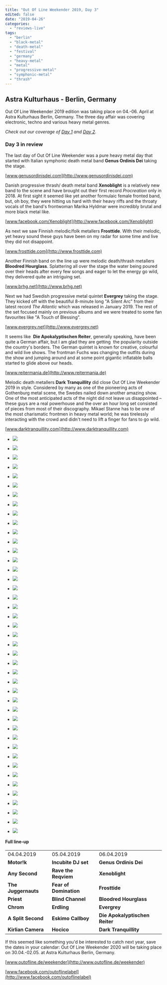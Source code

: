 ```yaml
---
title: "Out Of Line Weekender 2019, Day 3"
edited: false
date: "2019-04-26"
categories:
  - "reviews-live"
tags:
  - "berlin"
  - "black-metal"
  - "death-metal"
  - "festival"
  - "germany"
  - "heavy-metal"
  - "metal"
  - "progressive-metal"
  - "symphonic-metal"
  - "thrash"
---
```


## Astra Kulturhaus - Berlin, Germany

Out Of Line Weekender 2019 edition was taking place on 04.-06. April at Astra Kulturhaus Berlin, Germany. The three day affair was covering electronic, techno and various heavy metal genres.

_Check out our coverage of [Day 1](https://www.hellbound.ca/?p=36251) and [Day 2](https://www.hellbound.ca/?p=36253)._

### Day 3 in review

The last day of Out Of Line Weekender was a pure heavy metal day that started with Italian symphonic death metal band **Genus Ordinis Dei** taking the stage.

[www.genusordinisdei.com](http://www.genusordinisdei.com)

Danish progressive thrash/ death metal band **Xenoblight** is a relatively new band to the scene and have brought out their first record _Procreation_ only in 2018. At first sight it seemed like yet another formulaic female fronted band, but, oh boy, they were hitting us hard with their heavy riffs and the throaty vocals of the band's frontwoman Marika Hyldmar were incredibly brutal and more black metal like.

[www.facebook.com/Xenoblight](http://www.facebook.com/Xenoblight)

As next we saw Finnish melodic/folk metallers **Frosttide**. With their melodic, yet heavy sound these guys have been on my radar for some time and live they did not disappoint.

[www.frosttide.com](http://www.frosttide.com)

Another Finnish band on the line up were melodic death/thrash metallers **Bloodred Hourglass**. Splattering all over the stage the water being poured over their heads after every few songs and eager to let the energy go wild, they delivered quite an intriguing set.

[www.brhg.net](http://www.brhg.net)

Next we had Swedish progressive metal quintet **Evergrey** taking the stage. They kicked off with the beautiful 8-minute long "A Silent Arc" from their latest record _The Atlantic_ which was released in January 2019. The rest of the set focused mainly on previous albums and we were treated to some fan favourites like "A Touch of Blessing".

[www.evergrey.net](http://www.evergrey.net)

It seems like  **Die Apokalyptischen Reiter**, generally speaking, have been quite a German affair, but I am glad they are getting  the popularity outside the country's borders. The German quintet is known for creative, colourful and wild live shows. The frontman Fuchs was changing the outfits during the show and jumping around and at some point gigantic inflatable balls started to glide above our heads.

[www.reitermania.de](http://www.reitermania.de)

Melodic death metallers **Dark** **Tranquillity** did close Out Of Line Weekender 2019 in style. Considered by many as one of the pioneering acts of Gothenburg metal scene, the Swedes nailed down another amazing show. One of the most anticipated acts of the night did not leave us disappointed – these guys are a real powerhouse and the over an hour long set consisted of pieces from most of their discography. Mikael Stanne has to be one of the most charismatic frontmen in heavy metal world; he was tirelessly interacting with the crowd and didn't need to lift a finger for fans to go wild.

[www.darktranquillity.com](http://www.darktranquillity.com)

- ![](https://www.hellbound.ca/wp-content/uploads/2019/04/Bloodred-Hourglass.jpg)

- ![](https://www.hellbound.ca/wp-content/uploads/2019/04/Bloodred-Hourglass01.jpg)

- ![](https://www.hellbound.ca/wp-content/uploads/2019/04/Bloodred-Hourglass02.jpg)

- ![](https://www.hellbound.ca/wp-content/uploads/2019/04/Bloodred-Hourglass03.jpg)

- ![](https://www.hellbound.ca/wp-content/uploads/2019/04/Bloodred-Hourglass04.jpg)

- ![](https://www.hellbound.ca/wp-content/uploads/2019/04/Dark-Tranquillity.jpg)

- ![](https://www.hellbound.ca/wp-content/uploads/2019/04/Dark-Tranquillity01.jpg)

- ![](https://www.hellbound.ca/wp-content/uploads/2019/04/Dark-Tranquillity02.jpg)

- ![](https://www.hellbound.ca/wp-content/uploads/2019/04/Dark-Tranquillity03.jpg)

- ![](https://www.hellbound.ca/wp-content/uploads/2019/04/Dark-Tranquillity04.jpg)

- ![](https://www.hellbound.ca/wp-content/uploads/2019/04/Dark-Tranquillity05.jpg)

- ![](https://www.hellbound.ca/wp-content/uploads/2019/04/Dark-Tranquillity06.jpg)

- ![](https://www.hellbound.ca/wp-content/uploads/2019/04/Dark-Tranquillity07.jpg)

- ![](https://www.hellbound.ca/wp-content/uploads/2019/04/Die-Apokalyptischen-Reiter.jpg)

- ![](https://www.hellbound.ca/wp-content/uploads/2019/04/Die-Apokalyptischen-Reiter01.jpg)

- ![](https://www.hellbound.ca/wp-content/uploads/2019/04/Die-Apokalyptischen-Reiter02.jpg)

- ![](https://www.hellbound.ca/wp-content/uploads/2019/04/Die-Apokalyptischen-Reiter03.jpg)

- ![](https://www.hellbound.ca/wp-content/uploads/2019/04/Die-Apokalyptischen-Reiter04.jpg)

- ![](https://www.hellbound.ca/wp-content/uploads/2019/04/Die-Apokalyptischen-Reiter05.jpg)

- ![](https://www.hellbound.ca/wp-content/uploads/2019/04/Die-Apokalyptischen-Reiter06.jpg)

- ![](https://www.hellbound.ca/wp-content/uploads/2019/04/Evergrey.jpg)

- ![](https://www.hellbound.ca/wp-content/uploads/2019/04/Evergrey01.jpg)

- ![](https://www.hellbound.ca/wp-content/uploads/2019/04/Evergrey02.jpg)

- ![](https://www.hellbound.ca/wp-content/uploads/2019/04/Evergrey03.jpg)

- ![](https://www.hellbound.ca/wp-content/uploads/2019/04/Evergrey04.jpg)

- ![](https://www.hellbound.ca/wp-content/uploads/2019/04/Evergrey05.jpg)

- ![](https://www.hellbound.ca/wp-content/uploads/2019/04/Evergrey06.jpg)

- ![](https://www.hellbound.ca/wp-content/uploads/2019/04/Frosttide.jpg)

- ![](https://www.hellbound.ca/wp-content/uploads/2019/04/Frosttide01.jpg)

- ![](https://www.hellbound.ca/wp-content/uploads/2019/04/Frosttide02.jpg)

- ![](https://www.hellbound.ca/wp-content/uploads/2019/04/Frosttide03.jpg)

- ![](https://www.hellbound.ca/wp-content/uploads/2019/04/Frosttide04.jpg)

- ![](https://www.hellbound.ca/wp-content/uploads/2019/04/Genus-Ordinis-Dei.jpg)

- ![](https://www.hellbound.ca/wp-content/uploads/2019/04/Genus-Ordinis-Dei01.jpg)

- ![](https://www.hellbound.ca/wp-content/uploads/2019/04/Genus-Ordinis-Dei02.jpg)

- ![](https://www.hellbound.ca/wp-content/uploads/2019/04/Genus-Ordinis-Dei03.jpg)

- ![](https://www.hellbound.ca/wp-content/uploads/2019/04/Genus-Ordinis-Dei04.jpg)

- ![](https://www.hellbound.ca/wp-content/uploads/2019/04/Xenoblight.jpg)

- ![](https://www.hellbound.ca/wp-content/uploads/2019/04/Xenoblight01.jpg)

- ![](https://www.hellbound.ca/wp-content/uploads/2019/04/Xenoblight02.jpg)

- ![](https://www.hellbound.ca/wp-content/uploads/2019/04/Xenoblight03.jpg)

- ![](https://www.hellbound.ca/wp-content/uploads/2019/04/Xenoblight04.jpg)

- ![](https://www.hellbound.ca/wp-content/uploads/2019/04/Xenoblight05.jpg)


#### Full line-up

<table class="wp-block-table"><tbody><tr><td>04.04.2019</td><td>05.04.2019</td><td>06.04.2019</td></tr><tr><td><strong>Motor!k</strong></td><td><strong>Incubite DJ set</strong></td><td><strong>Genus Ordinis Dei</strong></td></tr><tr><td><strong>Any Second</strong></td><td><strong>Rave the Reqviem</strong></td><td><strong>Xenoblight</strong></td></tr><tr><td><strong>The Juggernauts</strong></td><td><strong>Fear of Domination</strong></td><td><strong>Frosttide</strong></td></tr><tr><td><strong>Priest</strong></td><td><strong>Blind Channel</strong></td><td><strong>Bloodred Hourglass</strong></td></tr><tr><td><strong>Chrom</strong></td><td><strong>Erdling</strong></td><td><strong>Evergrey</strong></td></tr><tr><td><strong>A Split Second</strong></td><td><strong>Eskimo Callboy</strong></td><td><strong>Die Apokalyptischen Reiter</strong></td></tr><tr><td><strong>Kirlian Camera</strong></td><td><strong>Hocico</strong></td><td><strong>Dark Tranquillity</strong></td></tr></tbody></table>

If this seemed like something you'd be interested to catch next year, save the dates in your calendar: Out Of Line Weekender 2020 will be taking place on 30.04.-02.05. at Astra Kulturhaus Berlin, Germany.

[www.outofline.de/weekender](http://www.outofline.de/weekender)

[www.facebook.com/outoflinelabel](http://www.facebook.com/outoflinelabel)
